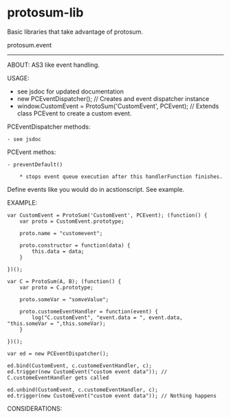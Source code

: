 protosum-lib
=============

Basic libraries that take advantage of protosum.

protosum.event
____________________
ABOUT:
  AS3 like event handling.

USAGE:

  - see jsdoc for updated documentation
  - new PCEventDispatcher(); // Creates and event dispatcher instance
  - window.CustomEvent = ProtoSum('CustomEvent', PCEvent); // Extends class PCEvent to create a custom event.

 PCEventDispatcher methods:

    - see jsdoc

 PCEvent methos:

    - preventDefault()

        * stops event queue execution after this handlerFunction finishes.

  Define events like you would do in acstionscript. See example.


EXAMPLE:

    var CustomEvent = ProtoSum('CustomEvent', PCEvent); (function() {
        var proto = CustomEvent.prototype;

        proto.name = "customevent";

        proto.constructor = function(data) {
            this.data = data;
        }

    })();

    var C = ProtoSum(A, B); (function() {
        var proto = C.prototype;

        proto.someVar = "somveValue";

        proto.customeEventHandler = function(event) {
            log("C.customEvent", "event.data = ", event.data, "this.someVar = ",this.someVar);
        }

    })();

    var ed = new PCEventDispatcher();

    ed.bind(CustomEvent, c.customeEventHandler, c);
    ed.trigger(new CustomEvent("custom event data")); // C.customeEventHandler gets called

    ed.unbind(CustomEvent, c.customeEventHandler, c);
    ed.trigger(new CustomEvent("custom event data")); // Nothing happens


CONSIDERATIONS: